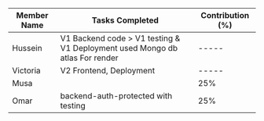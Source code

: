| Member Name | Tasks Completed                                                              | Contribution (%) |
|-------------|------------------------------------------------------------------------------|------------------|
| Hussein     | V1 Backend code  > V1 testing & V1 Deployment used Mongo db atlas For render |     -----        |
| Victoria    | V2 Frontend, Deployment                                                      |     -----        |
| Musa        |                                                                              | 25%              |
| Omar        | backend-auth-protected with testing                                          | 25%              |

